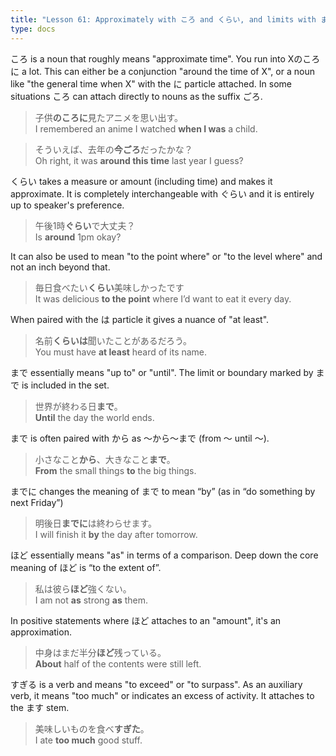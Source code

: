 ```yaml
---
title: "Lesson 61: Approximately with ころ and くらい, and limits with まで, ほど, すぎる"
type: docs
---
```



ころ is a noun that roughly means "approximate time". You run into Xのころに a lot. This can either be a conjunction "around the time of X", or a noun like "the general time when X" with the に particle attached. In some situations ころ can attach directly to nouns as the suffix ごろ.

> 子供<b>のころに</b>見たアニメを思い出す。  
> I remembered an anime I watched <b>when I was</b> a child.  

> そういえば、去年の<b>今ごろ</b>だったかな？  
> Oh right, it was <b>around this time</b> last year I guess?  

くらい takes a measure or amount (including time) and makes it approximate. It is completely interchangeable with ぐらい and it is entirely up to speaker's preference.  

> 午後1時<b>ぐらい</b>で大丈夫？  
> Is <b>around</b> 1pm okay?  

It can also be used to mean "to the point where" or "to the level where" and not an inch beyond that.  

> 毎日食べたい<b>くらい</b>美味しかったです  
> It was delicious <b>to the point</b> where I’d want to eat it every day.

When paired with the は particle it gives a nuance of "at least".  

> 名前<b>くらいは</b>聞いたことがあるだろう。  
> You must have <b>at least</b> heard of its name.  

まで essentially means "up to" or "until". The limit or boundary marked by まで is included in the set.

> 世界が終わる日<b>まで</b>。  
> <b>Until</b> the day the world ends.

まで is often paired with から as 〜から〜まで (from 〜 until 〜).  

> 小さなこと<b>から</b>、大きなこと<b>まで</b>。  
> <b>From</b> the small things <b>to</b> the big things.

までに changes the meaning of まで to mean “by” (as in “do something by next Friday”)

> 明後日<b>までに</b>は終わらせます。  
> I will finish it <b>by</b> the day after tomorrow.

ほど essentially means "as" in terms of a comparison. Deep down the core meaning of ほど is “to the extent of”.

> 私は彼ら<b>ほど</b>強くない。  
> I am not <b>as</b> strong <b>as</b> them.

In positive statements where ほど attaches to an "amount", it's an approximation.

> 中身はまだ半分<b>ほど</b>残っている。  
> <b>About</b> half of the contents were still left.

すぎる is a verb and means "to exceed" or "to surpass". As an auxiliary verb, it means "too much" or indicates an excess of activity. It attaches to the ます stem.

> 美味しいものを食べ<b>すぎた</b>。  
> I ate <b>too much</b> good stuff.

